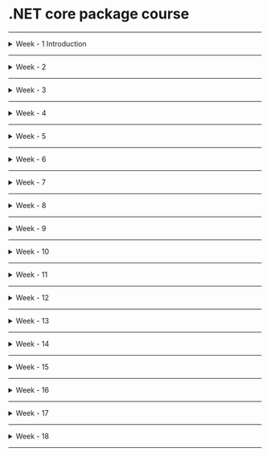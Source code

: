# .NET core package course

---

<details>
  <summary> Week - 1 Introduction </summary>

## Section 1

- **C# .net :** is a programming language which is used to write coding part for the application development
- **ASP.net core :** Active Server Page -- web technology or server side technology design the websites or webpages
  - Client server architecture
- **Basic UI Technologies :** HTML + CSS + JavaScript + JQuery + Bootstrap
- **SQL server :** Relational database management system
  - Storage area
- **Asp.net core MVC :** Model View Controller architecture design pattern
  - Model (database layer)
  - View (Presentation layer)
  - Controller (Server)
  - Split the code - Single Responsibility
- **Asp.net core Web API :** is a framework for building RESTful application.
- **Ado.net :** Active X data object
  - Native driver software communicates frontend (asp.net) and backend

## Section - 2

- What is .net?
  - **n**etwork **e**nabled **t**echnology - net
  - .net is a framework tool which supports around 60+ programming languages.
  - first version 2002
- What is .net framework?
  - .net framework is a collection of class libraries.
  - class libraries is a collection of predefined classes.
- .net core vs .net framework
  - After 2016, .net core was released and can be run on any OS.
  - Therefore .net core is platform independent
  - .net can be used to build different types of application
    - Standalone application (Desktop application)
      - console app
      - windows forms application (GUI) e.g. Notepad
      - windows presentation foundation (WPF)
      - windows services
    - **Distributed application or online application**
      - web applications
      - MVC applications
      - Web services
      - **web API**
      - business applications
      - network based app
      - gaming application
      - Window communication foundation (WCF)
- [Download Visual Studio](https://visualstudio.microsoft.com/downloads/)
- [Download SQL Server 2019](https://www.microsoft.com/en-au/sql-server/sql-server-downloads?SilentAuth=1&wa=wsignin1.0)
- [SSMS SQL Server - Download SQL Server Management Studio](https://docs.microsoft.com/en-us/sql/ssms/download-sql-server-management-studio-ssms?view=sql-server-ver16)
  - After downloading, add server name. It could be localhost
  - Check for Azure Data Studio, in server name, add dot .

## Section - 3

- Code execution Process

  - source code -> langauge compiler -> After successful compilation, it will be converted into byte code -> OS
  - First compilation
    - Source code will be converted into MSIL code with the help of language compiler.
    - By the end of this first compilation, the code is still in english.
  - Second compilation
    - Just In Time compiler converts Microsoft Intermediate language (MSIL) or Common Intermediate langauge into native machine code with the help of CLR (common language runtime)

  <img src="img/compilation.jpg" width = 600>

## Section - 4

- .net components:
  - Base class libraries : write 
  - CLR - common language runtime : run 
- Base class libraries 
  - They are building blocks of .net 
  - They are similar to header files in C & C++
  - They are also called as namespaces 
  - BCL or Framework class library (FCL) : They are in two forms:
    - .exe - executable file that can be run directly. It has entry point , i.e., static void Main()
    - dll - dynamic link library - supportive file , no entry point 
      - This is for reusability 
- Common language runtime : without this, you cannot run the code. CLR provides a runtime environment to run the program. The sub-components are : 
  - CLS - common language specification : write in one programming language and execute in another programming langauge (e.g. C# -> )
  - CTS - common type system or datatype system 
    - Value type -- int a = 10; compile time -- stack
    - Reference type -- int b = a; runtime ---- heap
  - GC - garbage collector 
    - Provides automatic memory management , allocate and de-allocate memory
    - Can be divided into three generations:
      - generation 0 - newly created objects must be stored in gen 0 (Garbage collector rule). Idled objects are flushed out to the gen 1.
      - generation 1 - if there is no more space in the gen 0 and want to create new object, there is where collection means method comes in. 
      - generation 2
      - memory space are gen 0 < gen 2 < gen 3 . Therefore, gen 3 has largest memory
      - When all gens are full, automatically, memory will be expanded.
    - It also have Optimised engine. It performs a mechanism called collection means method to find out objects are useful or not. 
    - It divides objects into two categories :
      - Objects in use
      - Idled objects (Garbage) - should be destoryed. Automatic memory management 
      - Destructor 
    - <img src="img/gc_collector.jpg" width = 600>
      -
  - JIT - Just in time compiler 
    - Used to compile MSL code into native code 
- C# .net 
  - # sharp - musical note 
  - C# net = c++, VB6.0 + Java + additional features 
  - functional oriented 
  - object oriented 
  - Case sensitive 
## Section - 5

- Console app 

## Section - 6

## Section - 7

## Section - 8

  </details>

---

<details>
  <summary> Week - 2 </summary>
  ## Section - 1

## Section - 2

## Section - 3

## Section - 4

## Section - 5

## Section - 6

</details>

---

<details>
  <summary> Week - 3 </summary>

## Section - 1

## Section - 2

## Section - 3

## Section - 4

## Section - 5

## Section - 6

</details>

---

<details>
  <summary> Week - 4 </summary>

## Section - 1

## Section - 2

## Section - 3

## Section - 4

## Section - 5

## Section - 6

</details>

---

<details>
  <summary> Week - 5 </summary>

## Section - 1

## Section - 2

## Section - 3

## Section - 4

## Section - 5

## Section - 6

</details>

---

<details>
  <summary> Week - 6 </summary>

## Section - 1

## Section - 2

## Section - 3

## Section - 4

## Section - 5

## Section - 6

</details>

---

<details>
  <summary> Week - 7 </summary>

## Section - 1

## Section - 2

## Section - 3

## Section - 4

## Section - 5

## Section - 6

</details>

---

<details>
  <summary> Week - 8 </summary>

## Section - 1

## Section - 2

## Section - 3

## Section - 4

## Section - 5

## Section - 6

</details>

---

<details>
  <summary> Week - 9 </summary>

## Section - 1

## Section - 2

## Section - 3

## Section - 4

## Section - 5

## Section - 6

</details>

---

<details>
  <summary> Week - 10 </summary>

## Section - 1

## Section - 2

## Section - 3

## Section - 4

## Section - 5

## Section - 6

</details>

---

<details>
  <summary> Week - 11 </summary>

## Section - 1

## Section - 2

## Section - 3

## Section - 4

## Section - 5

## Section - 6

</details>

---

<details>
  <summary> Week - 12 </summary>

## Section - 1

## Section - 2

## Section - 3

## Section - 4

## Section - 5

## Section - 6

</details>

---

<details>
  <summary> Week - 13 </summary>

## Section - 1

## Section - 2

## Section - 3

## Section - 4

## Section - 5

## Section - 6

</details>

---

<details>
  <summary> Week - 14 </summary>

## Section - 1

## Section - 2

## Section - 3

## Section - 4

## Section - 5

## Section - 6

</details>

---

<details>
  <summary> Week - 15 </summary>

## Section - 1

## Section - 2

## Section - 3

## Section - 4

## Section - 5

## Section - 6

</details>

---

<details>
  <summary> Week - 16 </summary>

## Section - 1

## Section - 2

## Section - 3

## Section - 4

## Section - 5

## Section - 6

</details>

---

<details>
  <summary> Week - 17 </summary>

## Section - 1

## Section - 2

## Section - 3

## Section - 4

## Section - 5

## Section - 6

</details>

---

<details>
  <summary> Week - 18 </summary>

## Section - 1

## Section - 2

## Section - 3

## Section - 4

## Section - 5

## Section - 6

</details>

---
